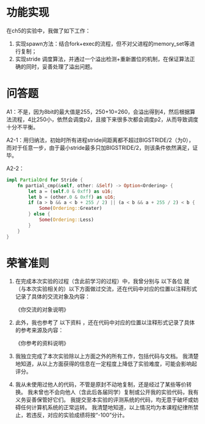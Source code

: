 # 功能实现

在ch5的实验中，我做了如下工作：
1. 实现spawn方法：结合fork+exec的流程，但不对父进程的memory_set等进行复制；
2. 实现stride 调度算法，并通过一个溢出检测+重新置位的机制，在保证算法正确的同时，妥善处理了溢出问题。

# 问答题

A1：不是，因为8bit的最大值是255，250+10=260，会溢出得到4，然后根据算法流程，4比250小，依然会调度p2，且接下来很多次都会调度p2，从而导致调度十分不平衡。

A2-1：用归纳法，初始时所有进程stride间距离都不超过BIGSTRIDE/2（为0），而对于任意一步，由于最小stride最多只加BIGSTRIDE/2，则该条件依然满足，证毕。

A2-2：
```rust
impl PartialOrd for Stride {
    fn partial_cmp(&self, other: &Self) -> Option<Ordering> {
        let a = (self.0 & 0xff) as u16;
        let b = (other.0 & 0xff) as u16;
        if (a > b && a < b + 255 / 2) || (a < b && a + 255 / 2) < b {
            Some(Ordering::Greater)
        } else {
            Some(Ordering::Less)
        }
    }
}
```
# 荣誉准则

1. 在完成本次实验的过程（含此前学习的过程）中，我曾分别与 以下各位 就（与本次实验相关的）以下方面做过交流，还在代码中对应的位置以注释形式记录了具体的交流对象及内容：

    《你交流的对象说明》

2. 此外，我也参考了 以下资料 ，还在代码中对应的位置以注释形式记录了具体的参考来源及内容：

    《你参考的资料说明》

3. 我独立完成了本次实验除以上方面之外的所有工作，包括代码与文档。 我清楚地知道，从以上方面获得的信息在一定程度上降低了实验难度，可能会影响起评分。

4. 我从未使用过他人的代码，不管是原封不动地复制，还是经过了某些等价转换。 我未曾也不会向他人（含此后各届同学）复制或公开我的实验代码，我有义务妥善保管好它们。 我提交至本实验的评测系统的代码，均无意于破坏或妨碍任何计算机系统的正常运转。 我清楚地知道，以上情况均为本课程纪律所禁止，若违反，对应的实验成绩将按“-100”分计。